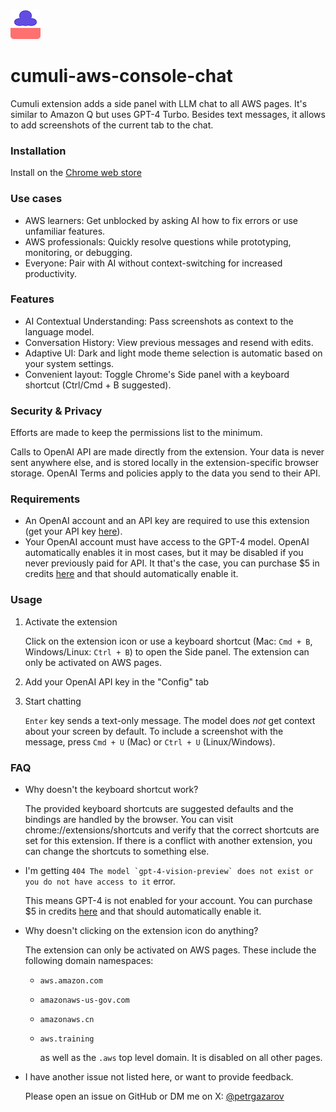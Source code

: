 ![Logo](public/icons/logo48.png)

# cumuli-aws-console-chat

Cumuli extension adds a side panel with LLM chat to all AWS pages. It's similar to Amazon Q but uses GPT-4 Turbo. Besides text messages, it allows to add screenshots of the current tab to the chat.

### Installation

Install on the [Chrome web store](https://chromewebstore.google.com/detail/cumuli-aws-console-chat/ekdfdahmkpbenhccafhdkmjfgcioejbc)

### Use cases

- AWS learners: Get unblocked by asking AI how to fix errors or use unfamiliar features.
- AWS professionals: Quickly resolve questions while prototyping, monitoring, or debugging.
- Everyone: Pair with AI without context-switching for increased productivity.

### Features

- AI Contextual Understanding: Pass screenshots as context to the language model.
- Conversation History: View previous messages and resend with edits.
- Adaptive UI: Dark and light mode theme selection is automatic based on your system settings.
- Convenient layout: Toggle Chrome's Side panel with a keyboard shortcut (Ctrl/Cmd + B suggested).

### Security & Privacy

Efforts are made to keep the permissions list to the minimum.

Calls to OpenAI API are made directly from the extension. Your data is never sent anywhere else, and is stored locally in the extension-specific browser storage. OpenAI Terms and policies apply to the data you send to their API.

### Requirements

- An OpenAI account and an API key are required to use this extension (get your API key [here](https://platform.openai.com/api-keys)).
- Your OpenAI account must have access to the GPT-4 model. OpenAI automatically enables it in most cases, but it may be disabled if you never previously paid for API. It that's the case, you can purchase $5 in credits [here](https://platform.openai.com/account/billing/overview) and that should automatically enable it.

### Usage

1. Activate the extension

   Click on the extension icon or use a keyboard shortcut (Mac: `Cmd + B`, Windows/Linux: `Ctrl + B`) to open the Side panel. The extension can only be activated on AWS pages.

2. Add your OpenAI API key in the "Config" tab

3. Start chatting

   `Enter` key sends a text-only message. The model does _not_ get context about your screen by default. To include a screenshot with the message, press `Cmd + U` (Mac) or `Ctrl + U` (Linux/Windows).

### FAQ

- Why doesn't the keyboard shortcut work?

  The provided keyboard shortcuts are suggested defaults and the bindings are handled by the browser. You can visit chrome://extensions/shortcuts and verify that the correct shortcuts are set for this extension. If there is a conflict with another extension, you can change the shortcuts to something else.

- I'm getting `` 404 The model `gpt-4-vision-preview` does not exist or you do not have access to it `` error.

  This means GPT-4 is not enabled for your account. You can purchase $5 in credits [here](https://platform.openai.com/account/billing/overview) and that should automatically enable it.

- Why doesn't clicking on the extension icon do anything?

  The extension can only be activated on AWS pages. These include the following domain namespaces:

  - `aws.amazon.com`
  - `amazonaws-us-gov.com`
  - `amazonaws.cn`
  - `aws.training`

    as well as the `.aws` top level domain. It is disabled on all other pages.

- I have another issue not listed here, or want to provide feedback.

  Please open an issue on GitHub or DM me on X: [@petrgazarov](https://twitter.com/PetrGazarov)
